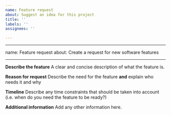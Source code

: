 ```yaml
---
name: Feature request
about: Suggest an idea for this project
title: ''
labels: ''
assignees: ''

---
```


---
name: Feature request
about: Create a request for new software features

---

**Describe the feature**
A clear and concise description of what the feature is.

**Reason for request**
Describe the need for the feature **and** explain who needs it and why

**Timeline**
Describe any time constraints that should be taken into account (i.e. when do you need the feature to be ready?)

**Additional information**
Add any other information here.
